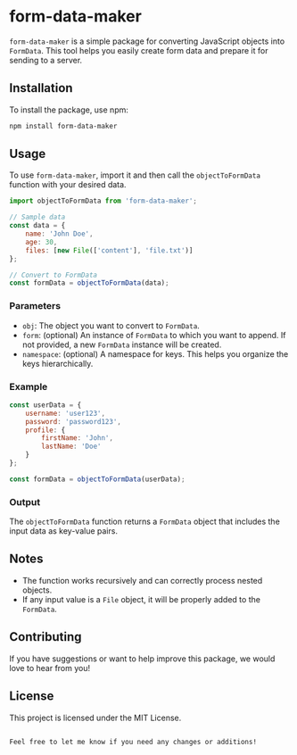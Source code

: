 # form-data-maker

`form-data-maker` is a simple package for converting JavaScript objects into `FormData`. This tool helps you easily create form data and prepare it for sending to a server.

## Installation

To install the package, use npm:

```bash
npm install form-data-maker
```

## Usage

To use `form-data-maker`, import it and then call the `objectToFormData` function with your desired data.

```javascript
import objectToFormData from 'form-data-maker';

// Sample data
const data = {
    name: 'John Doe',
    age: 30,
    files: [new File(['content'], 'file.txt')]
};

// Convert to FormData
const formData = objectToFormData(data);
```

### Parameters

- `obj`: The object you want to convert to `FormData`.
- `form`: (optional) An instance of `FormData` to which you want to append. If not provided, a new `FormData` instance will be created.
- `namespace`: (optional) A namespace for keys. This helps you organize the keys hierarchically.

### Example

```javascript
const userData = {
    username: 'user123',
    password: 'password123',
    profile: {
        firstName: 'John',
        lastName: 'Doe'
    }
};

const formData = objectToFormData(userData);
```

### Output

The `objectToFormData` function returns a `FormData` object that includes the input data as key-value pairs.

## Notes

- The function works recursively and can correctly process nested objects.
- If any input value is a `File` object, it will be properly added to the `FormData`.

## Contributing

If you have suggestions or want to help improve this package, we would love to hear from you!

## License

This project is licensed under the MIT License.
```

Feel free to let me know if you need any changes or additions!